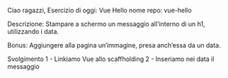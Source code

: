 Ciao ragazzi,
Esercizio di oggi: Vue Hello
nome repo: vue-hello

Descrizione:
Stampare a schermo un messaggio all’interno di un h1, utilizzando i data.

Bonus:
Aggiungere alla pagina un’immagine, presa anch’essa da un data.

Svolgimento
1 - Linkiamo Vue allo scaffholding
2 - Inseriamo nei data il messaggio